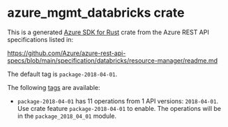 # azure_mgmt_databricks crate

This is a generated [Azure SDK for Rust](https://github.com/Azure/azure-sdk-for-rust) crate from the Azure REST API specifications listed in:

https://github.com/Azure/azure-rest-api-specs/blob/main/specification/databricks/resource-manager/readme.md

The default tag is `package-2018-04-01`.

The following [tags](https://github.com/Azure/azure-sdk-for-rust/blob/main/services/tags.md) are available:

- `package-2018-04-01` has 11 operations from 1 API versions: `2018-04-01`. Use crate feature `package-2018-04-01` to enable. The operations will be in the `package_2018_04_01` module.